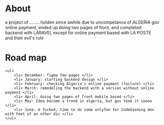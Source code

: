 # About
a project of ........
holden since awhile due to uncompetance of ALGERIA gov online payment,
ended up doing two pages of front, and completed backend with LARAVEl, 
except for online payment based with LA POSTE and their evil's rule

# Road map
```
<ul>
    <li> December: figma few pages </li>
    <li> January: starting backend design </li>
    <li> February: checking Algeria's online payment (failure) </li>
    <li> March: remodeling the backend with a version without online payment </li>
    <li> April: doing two pages of front mobile based </li>
    <li> May: Idea become a trend in algeria, but gov took it soooo </li>
    <li> June: m fucked, time to do some onlyfan for CodeGasming dev with Feet of an other div </li>
</ul>
```
